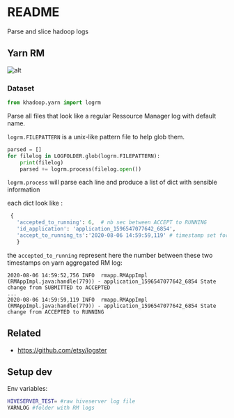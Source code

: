 # README

Parse and slice hadoop logs

## Yarn RM

![alt](img/yarn-rm.png)

### Dataset

```python
from khadoop.yarn import logrm
```

Parse all files that look like a regular Ressource Manager log with default name.

`logrm.FILEPATTERN` is a unix-like pattern file to help glob them.

```python
parsed = []
for filelog in LOGFOLDER.glob(logrm.FILEPATTERN):
    print(filelog)
    parsed += logrm.process(filelog.open())
```

`logrm.process` will parse each line and produce a list of dict with sensible information

each dict look like :

```python
 {
   'accepted_to_running': 6,  # nb sec between ACCEPT to RUNNING
   'id_application': 'application_1596547077642_6854',
   'accept_to_running_ts':'2020-08-06 14:59:59,119' # timestamp set for log line 'FROM accepted to RUNNING'
   }
```

the `accepted_to_running` represent here the number between these two timestamps on yarn aggregated RM log:

```log
2020-08-06 14:59:52,756 INFO  rmapp.RMAppImpl (RMAppImpl.java:handle(779)) - application_1596547077642_6854 State change from SUBMITTED to ACCEPTED
...
2020-08-06 14:59:59,119 INFO  rmapp.RMAppImpl (RMAppImpl.java:handle(779)) - application_1596547077642_6854 State change from ACCEPTED to RUNNING
```

## Related

- https://github.com/etsy/logster


## Setup dev

Env variables:

```bash
HIVESERVER_TEST= #raw hiveserver log file
YARNLOG #folder with RM logs
```

